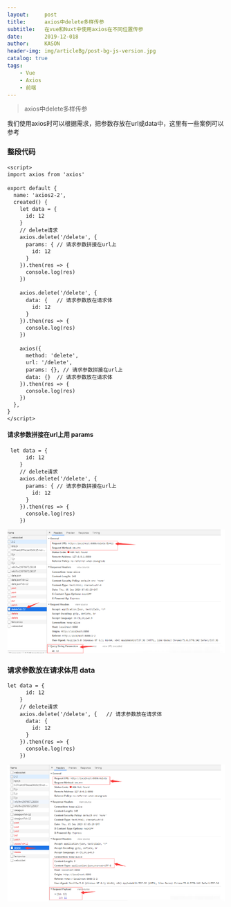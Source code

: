 ```yaml
---
layout:     post
title:      axios中delete多样传参
subtitle:   在vue和Nuxt中使用axios在不同位置传参
date:       2019-12-018
author:     KASON
header-img: img/articleBg/post-bg-js-version.jpg
catalog: true
tags:
    - Vue
    - Axios
    - 前端
---
```


>axios中delete多样传参


我们使用axios时可以根据需求，把参数存放在url或data中，这里有一些案例可以参考
### 整段代码
```
<script>
import axios from 'axios'

export default {
  name: 'axios2-2',
  created() {
    let data = {
      id: 12
    }
    // delete请求
    axios.delete('/delete', {	
      params: {	// 请求参数拼接在url上
        id: 12
      }
    }).then(res => {
      console.log(res)
    })

    axios.delete('/delete', {	
      data: {	// 请求参数放在请求体
        id: 12
      }
    }).then(res => {
      console.log(res)
    })

    axios({
      method: 'delete',
      url: '/delete',
      params: {}, // 请求参数拼接在url上
      data: {}  // 请求参数放在请求体
    }).then(res => {
      console.log(res)
    })
  },
}
</script>
```


#### 请求参数拼接在url上用 params
```
 let data = {
      id: 12
    }
    // delete请求
    axios.delete('/delete', {	
      params: {	// 请求参数拼接在url上
        id: 12
      }
    }).then(res => {
      console.log(res)
    })

```

![20191218165858.png](https://raw.githubusercontent.com/718087538/718087538.github.io/master/img/20191218165858.png)


### 请求参数放在请求体用 data

```
let data = {
      id: 12
    }
    // delete请求
    axios.delete('/delete', {	// 请求参数放在请求体
      data: {
        id: 12
      }
    }).then(res => {
      console.log(res)
    })

```



![20191218170123.png](https://raw.githubusercontent.com/718087538/718087538.github.io/master/img/20191218170123.png)